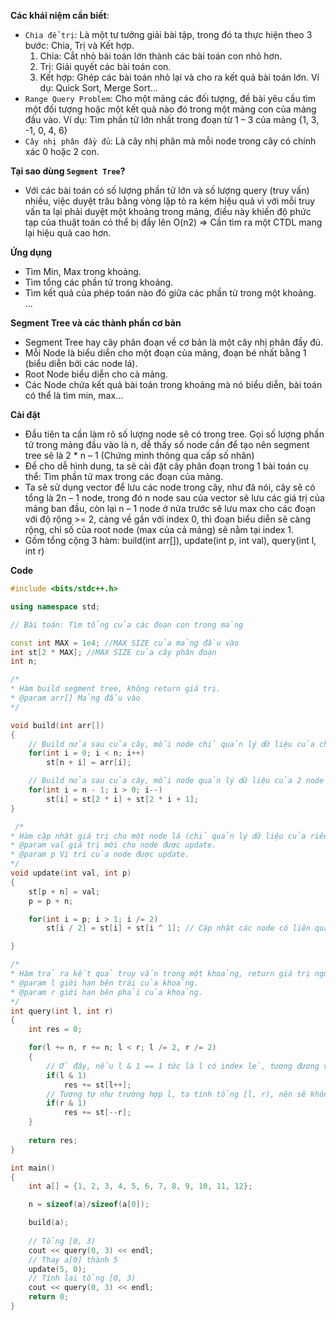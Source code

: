 **Các khái niệm cần biết**:
+ `Chia để trị`: Là một tư tưởng giải bài tập, trong đó ta thực hiện theo 3 bước: Chia, Trị và Kết hợp.
	1. Chia: Cắt nhỏ bài toán lớn thành các bài toán con nhỏ hơn.
	2. Trị: Giải quyết các bài toán con. 
	3. Kết hợp: Ghép các bài toán nhỏ lại và cho ra kết quả bài toán lớn.
	Ví dụ: Quick Sort, Merge Sort...
+ `Range Query Problem`: Cho một mảng các đối tượng, đề bài yêu cầu tìm một đối tượng hoặc một kết quả nào đó trong một mảng con của mảng đầu vào.
	 Ví dụ: Tìm phần tử lớn nhất trong đoạn từ 1 – 3 của mảng {1, 3, -1, 0, 4, 6}
+ `Cây nhị phân đầy đủ`:  Là cây nhị phân mà mỗi node trong cây có chính xác 0 hoặc 2 con.

**Tại sao dùng `Segment Tree`?** 

   + Với các bài toán có số lượng phần tử lớn và số lượng query (truy vấn) nhiều, việc duyệt trâu bằng vòng lặp tỏ ra kém hiệu quả vì với mỗi truy vấn ta lại phải duyệt một khoảng trong mảng, điều này khiến độ phức tạp của thuật toán có thể bị đẩy lên O(n2) => Cần tìm ra một CTDL mang lại hiệu quả cao hơn.

**Ứng dụng**
+ Tìm Min, Max trong khoảng.
+ Tìm tổng các phần tử trong khoảng. 
+ Tìm kết quả của phép toán nào đó giữa các phần tử trong một khoảng.
    ...
  
**Segment Tree và các thành phần cơ bản**
+ Segment Tree hay cây phân đoạn về cơ bản là một cây nhị phân đầy đủ.
+ Mỗi Node là biểu diễn cho một đoạn của mảng, đoạn bé nhất bằng 1 (biểu diễn bởi các node lá).
+ Root Node biểu diễn cho cả mảng.  
+ Các Node chứa kết quả bài toán trong khoảng mà nó biểu diễn, bài toán có thể là tìm min, max...


**Cài đặt**
- Đầu tiên ta cần làm rõ số lượng node sẽ có trong tree. Gọi số lượng phần tử trong mảng đầu vào là n, dễ thấy số node cần để tạo nên segment tree sẽ là 2 * n – 1 (Chứng minh thông qua cấp số nhân)
- Để cho dễ hình dung, ta sẽ cài đặt cây phân đoạn trong 1 bài toán cụ thể: Tìm phần tử max trong các đoạn của mảng. 
- Ta sẽ sử dụng vector để lưu các node trong cây, như đã nói, cây sẽ có tổng là 2n – 1 node, trong đó n node sau của vector sẽ lưu các giá trị của mảng ban đầu, còn lại n – 1 node ở nửa trước sẽ lưu max cho các đoạn với độ rộng >= 2, càng về gần với index 0, thì đoạn biểu diễn sẽ càng rộng, chỉ số của root node (max của cả mảng) sẽ nằm tại index 1.
- Gồm tổng cộng 3 hàm: build(int arr[]), update(int p, int val), query(int l, int r) 

**Code**
```cpp
#include <bits/stdc++.h> 

using namespace std; 

// Bài toán: Tìm tổng của các đoạn con trong mảng

const int MAX = 1e4; //MAX SIZE của mảng đầu vào
int st[2 * MAX]; //MAX SIZE của cây phân đoạn 
int n; 

/* 
* Hàm build segment tree, không return giá trị. 
* @param arr[] Mảng đầu vào 
*/

void build(int arr[]) 
{
    // Build nửa sau của cây, mỗi node chỉ quản lý dữ liệu của chính nó
    for(int i = 0; i < n; i++) 
        st[n + i] = arr[i]; 

    // Build nửa sau của cây, mỗi node quản lý dữ liệu của 2 node con, mỗi node con lưu dữ liệu của một khoảng trong mảng.
    for(int i = n - 1; i > 0; i--)
        st[i] = st[2 * i] + st[2 * i + 1];
}

 /*
* Hàm cập nhật giá trị cho một node lá (chỉ quản lý dữ liệu của riêng nó) trong cây.
* @param val giá trị mới cho node được update.
* @param p Vị trí của node được update.
*/
void update(int val, int p) 
{
    st[p + n] = val; 
    p = p + n; 

    for(int i = p; i > 1; i /= 2) 
        st[i / 2] = st[i] + st[i ^ 1]; // Cập nhật các node có liên quan đến node bị thay đổi.

}

/*
* Hàm trả ra kết quả truy vấn trong một khoảng, return giá trị nguyên.
* @param l giới hạn bên trái của khoảng.
* @param r giới hạn bên phải của khoảng.
*/
int query(int l, int r) 
{
    int res = 0; 

    for(l += n, r += n; l < r; l /= 2, r /= 2) 
    {
        // Ở đây, nếu l & 1 == 1 tức là l có index lẻ, tương đương với việc node l đang là node con bên phải của node cha, nên node con bên trái của l không thuộc vào khoảng cần xét, ta dịch index của l sang phải 1 index.
        if(l & 1)
            res += st[l++]; 
        // Tương tự như trường hợp l, ta tính tổng [l, r), nên sẽ không lấy node r lẻ.
        if(r & 1)
            res += st[--r];
    }
    
    return res; 
}

int main() 
{
    int a[] = {1, 2, 3, 4, 5, 6, 7, 8, 9, 10, 11, 12}; 

    n = sizeof(a)/sizeof(a[0]); 

    build(a);
    
    // Tổng [0, 3)
    cout << query(0, 3) << endl; 
    // Thay a[0] thành 5
    update(5, 0);
    // Tính lại tổng [0, 3) 
    cout << query(0, 3) << endl; 
    return 0;
}
```

